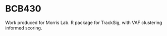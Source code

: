 # BCB430
Work produced for Morris Lab. R package for TrackSig, with VAF clustering informed scoring. 
